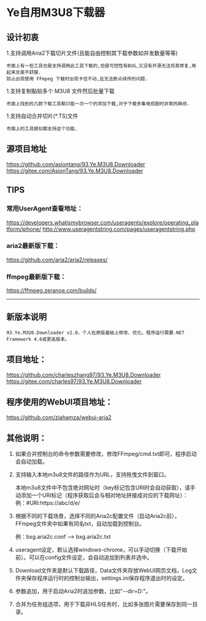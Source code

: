 # Ye自用M3U8下载器

## 设计初衷

1.支持调用Aria2下载切片文件(且能自由控制其下载参数如并发数量等等)

	市面上有一些工具也是支持调用此工具下载的,但是可控性有BUG,又没有开源无法将其修复,用起来总是不舒服.
	防止出现使用 FFmpeg 下载时出现卡住不动,且无法断点续传的问题.

1.支持复制黏贴多个 M3U8 文件然后批量下载

	市面上找到的几款下载工具都只能一次一个的添加下载,对于下载多集电视剧时非常的麻烦.

1.支持自动合并切片(*.TS)文件

	市面上的工具貌似都支持这个功能.

## 源项目地址
https://github.com/asiontang/93.Ye.M3U8.Downloader  
https://gitee.com/AsionTang/93.Ye.M3U8.Downloader  

## TIPS
### 常用UserAgent查看地址：
https://developers.whatismybrowser.com/useragents/explore/operating_platform/iphone/
http://www.useragentstring.com/pages/useragentstring.php
### aria2最新版下载：
https://github.com/aria2/aria2/releases/
### ffmpeg最新版下载：
https://ffmpeg.zeranoe.com/builds/  

----------------------------------------------------------------------------------------------------

## 新版本说明
	93.Ye.M3U8.Downloader v2.0，个人在原版基础上修改、优化。程序运行需要.NET Framework 4.6或更高版本。

## 项目地址：
https://github.com/charleszhang97/93.Ye.M3U8.Downloader  
https://gitee.com/charles97/93.Ye.M3U8.Downloader
## 程序使用的WebUI项目地址：
https://github.com/ziahamza/webui-aria2  

## 其他说明：
1. 如果合并控制台的命令参数需要修改，修改FFmpeg/cmd.txt即可，程序启动会自动加载。

2. 支持输入本地m3u8文件的路径作为URL，支持拖曳文件到窗口。

	本地m3u8文件中不包含绝对网址时（key标记包含URI时会自动获取），请手动添加一个URI标记（程序获取后会与相对地址拼接成对应的下载网址）：  
	例：#URI:https://abc/d/e/

3. 根据不同的下载场景，选择不同的Aria2c配置文件（启动Aria2c前），FFmpeg文件夹中如果有同名txt，自动加载到控制台。

	例：bxg.aria2c.conf -->  bxg.aria2c.txt

4. useragent设定，默认选择windows-chrome，可以手动切换（下载开始前）。可以在config文件设定，会自动追加到列表并选中。

5. Download文件夹是默认下载路径，Data文件夹存放WebUI网页文档，Log文件夹保存程序运行时的控制台输出，settings.ini保存程序退出时的设定。

6. 参数追加，用于启动Aria2时追加参数，比如"--dir=D:\"。

7. 合并为任务组选项，用于下载非HLS任务时，比如多张图片需要保存到同一目录。
